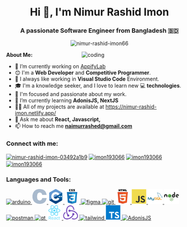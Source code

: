 <h1 align="center">Hi 👋, I'm Nimur Rashid Imon</h1>
<h3 align="center">A passionate Software Engineer from Bangladesh 🇧🇩</h3>

<p align="center"> <img src="https://komarev.com/ghpvc/?username=nimur-rashid-imon66&label=Profile%20views&color=0e75b6&style=flat" alt="nimur-rashid-imon66" /> </p>
<img align="right" alt="coding" width="300" src="https://i.pinimg.com/originals/e4/26/70/e426702edf874b181aced1e2fa5c6cde.gif"> 
<b>About Me: </b><br>

- 🔭 I’m currently working on [AppifyLab](https://www.appifylab.com/)
- 😊 I'm a **Web Developer** and **Competitive Programmer**.
- 💼 I always like working in **Visual Studio Code** Environment.
- 🎓 I'm a knowledge seeker, and I love to learn new 💻 **technologies**.
- 🎯 I'm focused and passionate about my work.
- 🌱 I’m currently learning **AdonisJS, NextJS**
- 👨‍💻 All of my projects are available at https://nimur-rashid-imon.netlify.app/
- 💬 Ask me about **React, Javascript,**
- 📫 How to reach me **[naimurrashed@gmail.com](mailto:naimurrashed@gmail.com)**

<h3 align="left">Connect with me:</h3>
<p align="left">
<a href="https://linkedin.com/in/nimur-rashid-imon-03492a1b9" target="blank"><img align="center" src="https://raw.githubusercontent.com/rahuldkjain/github-profile-readme-generator/master/src/images/icons/Social/linked-in-alt.svg" alt="nimur-rashid-imon-03492a1b9" height="30" width="40" /></a>
<a href="https://www.codechef.com/users/imon193066" target="blank"><img align="center" src="https://cdn.jsdelivr.net/npm/simple-icons@3.1.0/icons/codechef.svg" alt="imon193066" height="30" width="40" /></a>
<a href="https://codeforces.com/profile/imon193066" target="blank"><img align="center" src="https://raw.githubusercontent.com/rahuldkjain/github-profile-readme-generator/master/src/images/icons/Social/codeforces.svg" alt="imon193066" height="30" width="40" /></a>
<a href="https://www.leetcode.com/imon193066" target="blank"><img align="center" src="https://raw.githubusercontent.com/rahuldkjain/github-profile-readme-generator/master/src/images/icons/Social/leet-code.svg" alt="imon193066" height="30" width="40" /></a>
</p>

<h3 align="left">Languages and Tools:</h3>
<p align="left"> <a href="https://www.arduino.cc/" target="_blank" rel="noreferrer"> <img src="https://cdn.worldvectorlogo.com/logos/arduino-1.svg" alt="arduino" width="40" height="40"/> </a> <a href="https://www.cprogramming.com/" target="_blank" rel="noreferrer"> <img src="https://raw.githubusercontent.com/devicons/devicon/master/icons/c/c-original.svg" alt="c" width="40" height="40"/> </a> <a href="https://www.w3schools.com/cpp/" target="_blank" rel="noreferrer"> <img src="https://raw.githubusercontent.com/devicons/devicon/master/icons/cplusplus/cplusplus-original.svg" alt="cplusplus" width="40" height="40"/> </a> <a href="https://www.w3schools.com/css/" target="_blank" rel="noreferrer"> <img src="https://raw.githubusercontent.com/devicons/devicon/master/icons/css3/css3-original-wordmark.svg" alt="css3" width="40" height="40"/> </a> <a href="https://www.figma.com/" target="_blank" rel="noreferrer"> <img src="https://www.vectorlogo.zone/logos/figma/figma-icon.svg" alt="figma" width="40" height="40"/> </a> <a href="https://git-scm.com/" target="_blank" rel="noreferrer"> <img src="https://www.vectorlogo.zone/logos/git-scm/git-scm-icon.svg" alt="git" width="40" height="40"/> </a> <a href="https://www.w3.org/html/" target="_blank" rel="noreferrer"> <img src="https://raw.githubusercontent.com/devicons/devicon/master/icons/html5/html5-original-wordmark.svg" alt="html5" width="40" height="40"/> </a> <a href="https://developer.mozilla.org/en-US/docs/Web/JavaScript" target="_blank" rel="noreferrer"> <img src="https://raw.githubusercontent.com/devicons/devicon/master/icons/javascript/javascript-original.svg" alt="javascript" width="40" height="40"/> </a> <a href="https://www.mysql.com/" target="_blank" rel="noreferrer"> <img src="https://raw.githubusercontent.com/devicons/devicon/master/icons/mysql/mysql-original-wordmark.svg" alt="mysql" width="40" height="40"/> </a> <a href="https://nodejs.org" target="_blank" rel="noreferrer"> <img src="https://raw.githubusercontent.com/devicons/devicon/master/icons/nodejs/nodejs-original-wordmark.svg" alt="nodejs" width="40" height="40"/> </a> <a href="https://postman.com" target="_blank" rel="noreferrer"> <img src="https://www.vectorlogo.zone/logos/getpostman/getpostman-icon.svg" alt="postman" width="40" height="40"/> </a> <a href="https://www.qt.io/" target="_blank" rel="noreferrer"> <img src="https://upload.wikimedia.org/wikipedia/commons/0/0b/Qt_logo_2016.svg" alt="qt" width="40" height="40"/> </a> <a href="https://reactjs.org/" target="_blank" rel="noreferrer"> <img src="https://raw.githubusercontent.com/devicons/devicon/master/icons/react/react-original-wordmark.svg" alt="react" width="40" height="40"/> </a> <a href="https://redux.js.org" target="_blank" rel="noreferrer"> <img src="https://raw.githubusercontent.com/devicons/devicon/master/icons/redux/redux-original.svg" alt="redux" width="40" height="40"/> </a> <a href="https://tailwindcss.com/" target="_blank" rel="noreferrer"> <img src="https://www.vectorlogo.zone/logos/tailwindcss/tailwindcss-icon.svg" alt="tailwind" width="40" height="40"/> </a> <a href="https://www.typescriptlang.org/" target="_blank" rel="noreferrer"> <img src="https://raw.githubusercontent.com/devicons/devicon/master/icons/typescript/typescript-original.svg" alt="typescript" width="40" height="40"/> </a> <a href="https://adonisjs.com/" target="_blank" rel="noreferrer"> 
  <img src="https://avatars.githubusercontent.com/u/13810373" alt="AdonisJS" width="40" height="40"/> 
</a> </p>
